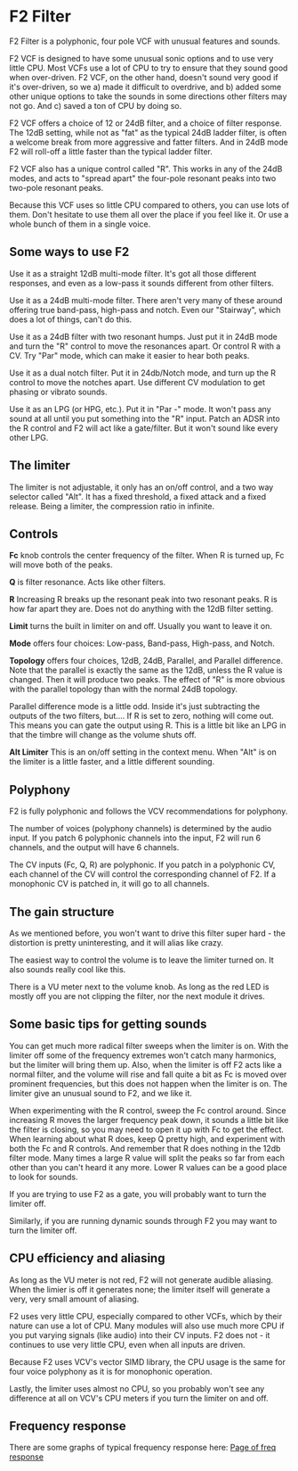 # F2 Filter

F2 Filter is a polyphonic, four pole VCF with unusual features and sounds.

F2 VCF is designed to have some unusual sonic options and to use very little CPU. Most VCFs use a lot of CPU to try to ensure that they sound good when over-driven. F2 VCF, on the other hand, doesn't sound very good if it's over-driven, so we a) made it difficult to overdrive, and b) added some other unique options to take the sounds in some directions other filters may not go. And c) saved a ton of CPU by doing so.

F2 VCF offers a choice of 12 or 24dB filter, and a choice of filter response. The 12dB setting, while not as "fat" as the typical 24dB ladder filter, is often a welcome break from more aggressive and fatter filters. And in 24dB mode F2 will roll-off a little faster than the typical ladder filter.

F2 VCF also has a unique control called "R". This works in any of the 24dB modes, and acts to "spread apart" the four-pole resonant peaks into two two-pole resonant peaks.

Because this VCF uses so little CPU compared to others, you can use lots of them. Don't hesitate to use them all over the place if you feel like it. Or use a whole bunch of them in a single voice.

## Some ways to use F2

Use it as a straight 12dB multi-mode filter. It's got all those different responses, and even as a low-pass it sounds different from other filters.

Use it as a 24dB multi-mode filter. There aren't very many of these around offering true band-pass, high-pass and notch. Even our "Stairway", which does a lot of things, can't do this.

Use it as a 24dB filter with two resonant humps. Just put it in 24dB mode and turn the "R" control to move the resonances apart. Or control R with a CV. Try "Par" mode, which can make it easier to hear both peaks.

Use it as a dual notch filter. Put it in 24db/Notch mode, and turn up the R control to move the notches apart. Use different CV modulation to get phasing or vibrato sounds.

Use it as an LPG (or HPG, etc.). Put it in "Par -" mode. It won't pass any sound at all until you put something into the "R" input. Patch an ADSR into the R control and F2 will act like a gate/filter. But it won't sound like every other LPG.

## The limiter

The limiter is not adjustable, it only has an on/off control, and a two way selector called "Alt". It has a fixed threshold, a fixed attack and a fixed release. Being a limiter, the compression ratio in infinite.

## Controls

**Fc** knob controls the center frequency of the filter. When R is turned up, Fc will move both of the peaks.

**Q** is filter resonance. Acts like other filters.

**R** Increasing R breaks up the resonant peak into two resonant peaks. R is how far apart they are. Does not do anything with the 12dB filter setting.

**Limit** turns the built in limiter on and off. Usually you want to leave it on.

**Mode** offers four choices: Low-pass, Band-pass, High-pass, and Notch.

**Topology** offers four choices, 12dB, 24dB, Parallel, and Parallel difference. Note that the parallel is exactly the same as the 12dB, unless the R value is changed. Then it will produce two peaks. The effect of "R" is more obvious with the parallel topology than with the normal 24dB topology.

Parallel difference mode is a little odd. Inside it's just subtracting the outputs of the two filters, but.... If R is set to zero, nothing will come out. This means you can gate the output using R. This is a little bit like an LPG in that the timbre will change as the volume shuts off.

**Alt Limiter** This is an on/off setting in the context menu. When "Alt" is on the limiter is a little faster, and a little different sounding.

## Polyphony

F2 is fully polyphonic and follows the VCV recommendations for polyphony.

The number of voices (polyphony channels) is determined by the audio input. If you patch 6 polyphonic channels into the input, F2 will run 6 channels, and the output will have 6 channels.

The CV inputs (Fc, Q, R) are polyphonic. If you patch in a polyphonic CV, each channel of the CV will control the corresponding channel of F2. If a monophonic CV is patched in, it will go to all channels.

## The gain structure

As we mentioned before, you won't want to drive this filter super hard - the distortion is pretty uninteresting, and it will alias like crazy.

The easiest way to control the volume is to leave the limiter turned on. It also sounds really cool like this.

There is a VU meter next to the volume knob. As long as the red LED is mostly off you are not clipping the filter, nor the next module it drives.

## Some basic tips for getting sounds

You can get much more radical filter sweeps when the limiter is on. With the limiter off some of the frequency extremes won't catch many harmonics, but the limiter will bring them up. Also, when the limiter is off F2 acts like a normal filter, and the volume will rise and fall quite a bit as Fc is moved over prominent frequencies, but this does not happen when the limiter is on. The limiter give an unusual sound to F2, and we like it.

When experimenting with the R control, sweep the Fc control around. Since increasing R moves the larger frequency peak down, it sounds a little bit like the filter is closing, so you may need to open it up with Fc to get the effect. When learning about what R does, keep Q pretty high, and experiment with both the Fc and R controls. And remember that R does nothing in the 12db filter mode. Many times a large R value will split the peaks so far from each other than you can't heard it any more. Lower R values can be a good place to look for sounds.

If you are trying to use F2 as a gate, you will probably want to turn the limiter off.

Similarly, if you are running dynamic sounds through F2 you may want to turn the limiter off.

## CPU efficiency and aliasing

As long as the VU meter is not red, F2 will not generate audible aliasing. When the limier is off it generates none; the limiter itself will generate a very, very small amount of aliasing.

F2 uses very little CPU, especially compared to other VCFs, which by their nature can use a lot of CPU. Many modules will also use much more CPU if you put varying signals (like audio) into their CV inputs. F2 does not - it continues to use very little CPU, even when all inputs are driven.

Because F2 uses VCV's vector SIMD library, the CPU usage is the same for four voice polyphony as it is for monophonic operation.

Lastly, the limiter uses almost no CPU, so you probably won't see any difference at all on VCV's CPU meters if you turn the limiter on and off.

## Frequency response

There are some graphs of typical frequency response here: [Page of freq response](./f2-resp.md)
